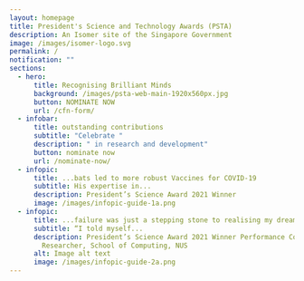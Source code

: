 ```yaml
---
layout: homepage
title: President's Science and Technology Awards (PSTA)
description: An Isomer site of the Singapore Government
image: /images/isomer-logo.svg
permalink: /
notification: ""
sections:
  - hero:
      title: Recognising Brilliant Minds
      background: /images/psta-web-main-1920x560px.jpg
      button: NOMINATE NOW
      url: /cfn-form/
  - infobar:
      title: outstanding contributions
      subtitle: "Celebrate "
      description: " in research and development"
      button: nominate now
      url: /nominate-now/
  - infopic:
      title: ...bats led to more robust Vaccines for COVID-19
      subtitle: His expertise in...
      description: President’s Science Award 2021 Winner
      image: /images/infopic-guide-1a.png
  - infopic:
      title: ...failure was just a stepping stone to realising my dream.”
      subtitle: “I told myself...
      description: President’s Science Award 2021 Winner Performance Computing
        Researcher, School of Computing, NUS
      alt: Image alt text
      image: /images/infopic-guide-2a.png
---
```

